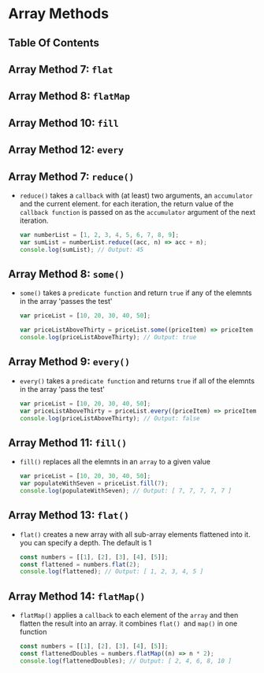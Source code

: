 # Array Methods

## Table Of Contents





















## Array Method 7: `flat`

## Array Method 8: `flatMap`

## Array Method 10: `fill`

## Array Method 12: `every`

## Array Method 7: `reduce()`

- `reduce()` takes a `callback` with (at least) two arguments, an `accumulator` and the current element. for each iteration, the return value of the `callback function` is passed on as the `accumulator` argument of the next iteration.

  ```js
  var numberList = [1, 2, 3, 4, 5, 6, 7, 8, 9];
  var sumList = numberList.reduce((acc, n) => acc + n);
  console.log(sumList); // Output: 45
  ```

## Array Method 8: `some()`

- `some()` takes a `predicate function` and return `true` if any of the elemnts in the array 'passes the test'

  ```js
  var priceList = [10, 20, 30, 40, 50];

  var priceListAboveThirty = priceList.some((priceItem) => priceItem >= 30);
  console.log(priceListAboveThirty); // Output: true
  ```

## Array Method 9: `every()`

- `every()` takes a `predicate function` and returns `true` if all of the elemnts in the array 'pass the test'

  ```js
  var priceList = [10, 20, 30, 40, 50];
  var priceListAboveThirty = priceList.every((priceItem) => priceItem >= 30);
  console.log(priceListAboveThirty); // Output: false
  ```

## Array Method 11: `fill()`

- `fill()` replaces all the elemnts in an `array` to a given value

  ```js
  var priceList = [10, 20, 30, 40, 50];
  var populateWithSeven = priceList.fill(7);
  console.log(populateWithSeven); // Output: [ 7, 7, 7, 7, 7 ]
  ```

## Array Method 13: `flat()`

- `flat()` creates a new array with all sub-array elements flattened into it. you can specify a depth. The default is 1

  ```js
  const numbers = [[1], [2], [3], [4], [5]];
  const flattened = numbers.flat(2);
  console.log(flattened); // Output: [ 1, 2, 3, 4, 5 ]
  ```

## Array Method 14: `flatMap()`

- `flatMap()` applies a `callback` to each element of the `array` and then flatten the result into an array. it combines `flat() `and `map()` in one function

  ```js
  const numbers = [[1], [2], [3], [4], [5]];
  const flattenedDoubles = numbers.flatMap((n) => n * 2);
  console.log(flattenedDoubles); // Output: [ 2, 4, 6, 8, 10 ]
  ```


